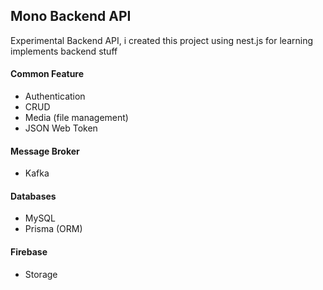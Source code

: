 ## Mono Backend API

Experimental Backend API, i created this project using nest.js for learning implements backend stuff

#### Common Feature 
- Authentication
- CRUD 
- Media (file management)
- JSON Web Token

#### Message Broker 
- Kafka

#### Databases 
- MySQL
- Prisma (ORM)

#### Firebase
- Storage
